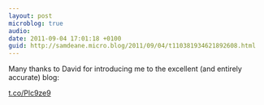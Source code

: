 ```yaml
---
layout: post
microblog: true
audio: 
date: 2011-09-04 17:01:18 +0100
guid: http://samdeane.micro.blog/2011/09/04/t110381934621892608.html
---
```

Many thanks to David for introducing me to the excellent (and entirely accurate) blog:

[t.co/Plc9ze9](http://t.co/Plc9ze9)
